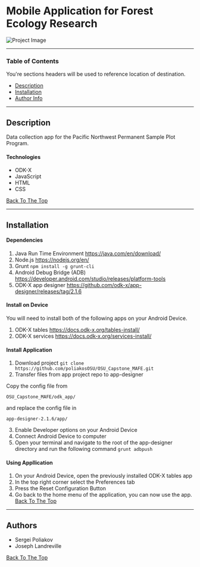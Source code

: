 # Mobile Application for Forest Ecology Research 

![Project Image](https://www.thoughtco.com/thmb/hjMwH9eE8aVeN7WTV1ySOdx5pIo=/768x0/filters:no_upscale():max_bytes(150000):strip_icc():format(webp)/GettyImages-913546552-fa035f709f834b94a911e5b1a18db29b.jpg)

<!--- > This is a ReadMe template to help save you time and effort. --->

---

### Table of Contents
You're sections headers will be used to reference location of destination.

- [Description](#description)
- [Installation](#installation)
- [Author Info](#authors)

---

## Description

Data collection app for the Pacific Northwest Permanent Sample Plot Program.

#### Technologies

- ODK-X
- JavaScript
- HTML
- CSS

[Back To The Top](#read-me-template)

---

<!--- ## How To Use --->

## Installation
#### Dependencies
1. Java Run Time Environment https://java.com/en/download/
2. Node.js https://nodejs.org/en/ 
3. Grunt
`npm install -g grunt-cli`
4. Android Debug Bridge (ADB) https://developer.android.com/studio/releases/platform-tools
5. ODK-X app designer https://github.com/odk-x/app-designer/releases/tag/2.1.6

#### Install on Device 
You will need to install both of the following apps on your Android Device.
1. ODK-X tables https://docs.odk-x.org/tables-install/
2. ODK-X services https://docs.odk-x.org/services-install/

#### Install Application 
1. Download project 
`git clone https://github.com/poliakosOSU/OSU_Capstone_MAFE.git`
2. Transfer files from app project repo to app-designer

Copy the config file from 

`OSU_Capstone_MAFE/odk_app/`

and replace the config file in

`app-designer-2.1.6/app/`

3. Enable Developer options on your Android Device
4. Connect Android Device to computer
5. Open your terminal and navigate to the root of the app-designer directory and run the following command
`grunt adbpush`

#### Using Appllication
1. On your Android Device, open the previously installed ODK-X tables app
2. In the top right corner select the Preferences tab
3. Press the Reset Configuration Button
4. Go back to the home menu of the application, you can now use the app.
[Back To The Top](#Mobile-Application-for-Forest-Ecology-Research-(MAFE))

<!---## License

MIT License

Copyright (c) [2017] [Sergei Poliakov and Joseph Landreville]

Permission is hereby granted, free of charge, to any person obtaining a copy
of this software and associated documentation files (the "Software"), to deal
in the Software without restriction, including without limitation the rights
to use, copy, modify, merge, publish, distribute, sublicense, and/or sell
copies of the Software, and to permit persons to whom the Software is
furnished to do so, subject to the following conditions:

The above copyright notice and this permission notice shall be included in all
copies or substantial portions of the Software.

THE SOFTWARE IS PROVIDED "AS IS", WITHOUT WARRANTY OF ANY KIND, EXPRESS OR
IMPLIED, INCLUDING BUT NOT LIMITED TO THE WARRANTIES OF MERCHANTABILITY,
FITNESS FOR A PARTICULAR PURPOSE AND NONINFRINGEMENT. IN NO EVENT SHALL THE
AUTHORS OR COPYRIGHT HOLDERS BE LIABLE FOR ANY CLAIM, DAMAGES OR OTHER
LIABILITY, WHETHER IN AN ACTION OF CONTRACT, TORT OR OTHERWISE, ARISING FROM,
OUT OF OR IN CONNECTION WITH THE SOFTWARE OR THE USE OR OTHER DEALINGS IN THE
SOFTWARE.
--->


---

## Authors
- Sergei Poliakov
- Joseph Landreville

[Back To The Top](#Mobile-Application-for-Forest-Ecology-Research)
